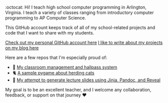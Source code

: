 :octocat: Hi! I teach high school computer programming in Arlington, Virginia. I teach a variety of classes ranging from introductory computer programming to AP Computer Science.

This GitHub account keeps track of all of my school-related projects and code that I want to share with my students.

[Check out my personal GitHub account here](https://github.com/cmj7gh)
[I like to write about my projects on my blog here](https://chrismjon.es/)

Here are a few repos that I'm especially proud of:
- 🦆 [My classroom management and hallpass system](https://github.com/MrJonesAPS/Duck)
- 🐈 [A sample pygame about herding cats](https://github.com/MrJonesAPS/Herding-Cats)
- 📑 [My attempt to generate lecture slides using Jinja, Pandoc, and Reveal](https://github.com/MrJonesAPS/Slides)

My goal is to be an excellent teacher, and I welcome any collaboration, feedback, or support on that journey ❤️
